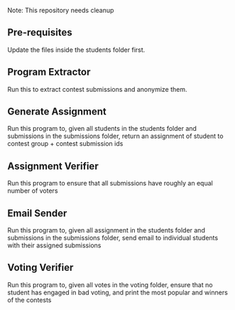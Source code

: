 Note: This repository needs cleanup

## Pre-requisites
Update the files inside the students folder first.

## Program Extractor
Run this to extract contest submissions and anonymize them.

## Generate Assignment
Run this program to, given all students in the students folder and submissions in the submissions folder, return an assignment of student to contest group + contest submission ids

## Assignment Verifier
Run this program to ensure that all submissions have roughly an equal number of voters

## Email Sender
Run this program to, given all assignment in the students folder and submissions in the submissions folder, send email to individual students with their assigned submissions

## Voting Verifier
Run this program to, given all votes in the voting folder, ensure that no student has engaged in bad voting, and print the most popular and winners of the contests